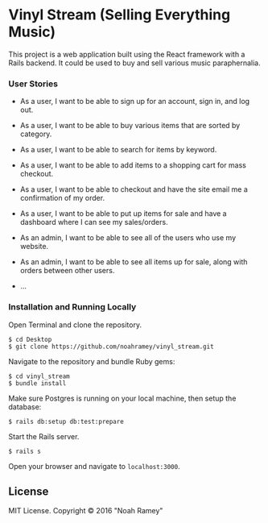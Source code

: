 # Vinyl Stream (Selling Everything Music)

This project is a web application built using the React framework with a Rails backend. It could be used to buy and sell various music paraphernalia.

### User Stories

* As a user, I want to be able to sign up for an account, sign in, and log out.

* As a user, I want to be able to buy various items that are sorted by category.

* As a user, I want to be able to search for items by keyword.

* As a user, I want to be able to add items to a shopping cart for mass checkout.

* As a user, I want to be able to checkout and have the site email me a confirmation of my order.

* As a user, I want to be able to put up items for sale and have a dashboard where I can see my sales/orders.

* As an admin, I want to be able to see all of the users who use my website.

* As an admin, I want to be able to see all items up for sale, along with orders between other users.

* ...

### Installation and Running Locally

Open Terminal and clone the repository.  
```
$ cd Desktop
$ git clone https://github.com/noahramey/vinyl_stream.git
```

Navigate to the repository and bundle Ruby gems:
```
$ cd vinyl_stream
$ bundle install
```

Make sure Postgres is running on your local machine, then setup the database:
```
$ rails db:setup db:test:prepare
```

Start the Rails server.
```
$ rails s
```

Open your browser and navigate to `localhost:3000`.


License
-------

MIT License. Copyright &copy; 2016 "Noah Ramey"
